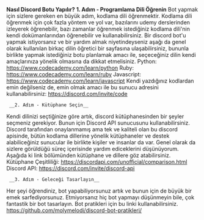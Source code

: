 **Nasıl Discord Botu Yapılır?**
     __1. Adım - Programlama Dili Öğrenin__
Bot yapmak için sizlere gereken en büyük adım, kodlama dili öğrenmektir. Kodlama dili öğrenmek için çok fazla yöntem ve yol var, bazılarını udemy derslerinden izleyerek öğrenebilir, bazı zamanlar öğrenmek istediğiniz kodlama dili'nin kendi dokümanlarından öğrenebilir ve kullanabilirsiniz. Bir discord bot'u yapmak istiyorsanız ve bir yardım almak niyetindeyseniz aşağı da genel olarak kullanılan birkaç dilin öğretici bir sayfasına ulaşabilirsiniz, bununla birlikte yapmak istediğiniz botu planlamak amacı ile, seçeceğiniz dilin kendi amaçlarınıza yönelik olmasına da dikkat etmelisiniz.
Python: <https://www.codecademy.com/learn/python>
Ruby: <https://www.codecademy.com/learn/ruby>
Javascript: <https://www.codecademy.com/learn/javascript>
Kendi yazdığınız kodlardan emin değilseniz de, emin olmak amacı ile bu sunucu adresini kullanabilirsiniz: https://discord.com/invite/code

     __2. Adım - Kütüphane Seçin__
Kendi dilinizi seçtiğinize göre artık, discord kütüphanesinden bir şeyler seçmeniz gerekiyor. Bunun için Discord API sunucusunu kullanabilirsiniz. Discord tarafından onaylanmamış ama tek ve kaliteli olan bu discord apisinde, bütün kodlama dillerine yönelik kütüphaneler ve destek alabiliceğiniz sunucular ile birlikte kişiler ve insanlar da var. Genel olarak da sizlere görüldüğü süreç içerisinde yardım ediceklerini düşünüyorum. Aşağıda ki link bölümünden kütüphane ve dillere göz atabilirsiniz.
Kütüphane Çeşitliliği: <https://discordapi.com/unofficial/comparison.html>
Discord API: https://discord.com/invite/discord-api

     __3. Adım - Geleceği Tasarlayın__
Her şeyi öğrendiniz, bot yapabiliyorsunuz artık ve bunun için de büyük bir emek sarfediyorsunuz. Etmiyorsanız hiç bot yapmayı düşünmeyin bile, çok fantastik bir bot tasarlayın. Bot pratikleri için bu linki kullanabilirsiniz. https://github.com/molymelodi/discord-bot-pratikleri/

